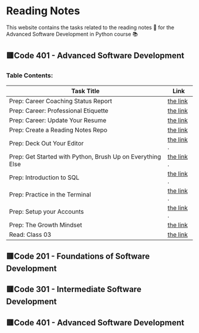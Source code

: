 # **Reading Notes**
This website contains the tasks related to the reading notes :page_facing_up: for the Advanced Software Development in Python course :books:
##  :red_square:Code 401 - Advanced Software Development
### Table Contents: 


| Task Title     | Link |
| -------------- | ----------- |
|Prep: Career Coaching Status Report	   |  [the link ](https://github.com/Eman-Alshaikh/reading-notes.github.io/blob/main/Prep:%20Career%20Coaching%20Status%20Report.md)       |
|Prep: Career: Professional Etiquette	  |  [the link ](https://docs.google.com/document/d/1WCtXLQnU1HBiG0tT7mIbFj4KQJ6SfUxVuQ9g0N3LO04/edit?usp=sharing)          |
|Prep: Career: Update Your Resume  |     [the link ](https://drive.google.com/file/d/1-ogBu1uXbgjkFa0qWu_X4zmH0HanEri3/view?usp=sharing)       |
 |Prep: Create a Reading Notes Repo|    [the link ](https://github.com/Eman-Alshaikh/reading-notes.github.io)           |
| Prep: Deck Out Your Editor   |  [the link ](https://github.com/Eman-Alshaikh/reading-notes.github.io/blob/main/Deck%20Out%20Your%20Editor).       |
| Prep: Get Started with Python, Brush Up on Everything Else  | [the link ](https://github.com/Eman-Alshaikh/reading-notes.github.io/blob/main/Python).          |
| Prep: Introduction to SQL  |  [the link ](https://github.com/Eman-Alshaikh/reading-notes.github.io/blob/main/Prep:%20Introduction%20to%20SQL).      |
| Prep: Practice in the Terminal  |   [the link ](https://github.com/Eman-Alshaikh/reading-notes.github.io/blob/main/Practice%20in%20the%20Terminal).         |
 | Prep: Setup your Accounts  |    [the link ](https://github.com/Eman-Alshaikh/reading-notes.github.io/blob/main/Prep:%20Setup%20your%20Accounts).      |
| Prep: The Growth Mindset |      [the link ](https://github.com/Eman-Alshaikh/reading-notes.github.io/blob/main/Prep%20Your%20Mindset)       |
|  Read: Class 03  |      [the link ](/readlass4.md)    |

 
##  :red_square:Code 201 - Foundations of Software Development
## :red_square:Code 301 - Intermediate Software Development
## :red_square:Code 401 - Advanced Software Development


